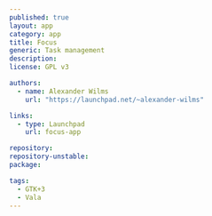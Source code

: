```yaml
---
published: true
layout: app
category: app
title: Focus
generic: Task management
description:
license: GPL v3

authors: 
  - name: Alexander Wilms
    url: "https://launchpad.net/~alexander-wilms"

links:
  - type: Launchpad
    url: focus-app

repository:
repository-unstable:
package:

tags: 
  - GTK+3
  - Vala
---
```

